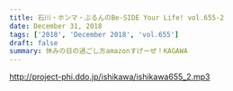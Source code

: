 ```yaml
---
title: 石川・ホンマ・ぶるんのBe-SIDE Your Life! vol.655-2
date: December 31, 2018
tags: ['2018', 'December 2018', 'vol.655']
draft: false
summary: 休みの日の過ごし方amazonすげーぜ！KAGAWA
---
```


http://project-phi.ddo.jp/ishikawa/ishikawa655_2.mp3